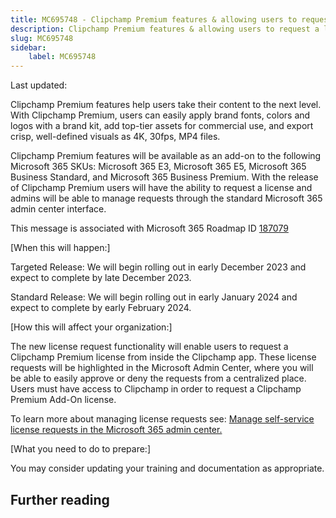 ```yaml
---
title: MC695748 - Clipchamp Premium features & allowing users to request a license
description: Clipchamp Premium features & allowing users to request a license
slug: MC695748
sidebar:
    label: MC695748
---
```



Last updated: 

<p style="">Clipchamp Premium features help users take their content to the next level. With Clipchamp Premium, users can easily apply brand fonts, colors and logos with a brand kit, add top-tier assets for commercial use, and export crisp, well-defined visuals as 4K, 30fps, MP4 files.&nbsp;</p><p style="">Clipchamp Premium features will be available as an add-on to the following Microsoft 365 SKUs: Microsoft 365 E3, Microsoft 365 E5, Microsoft 365 Business Standard, and Microsoft 365 Business Premium. With the release of Clipchamp Premium users will have the ability to request a license and admins will be able to manage requests through the standard Microsoft 365 admin center interface.</p>
<p>This message is associated with Microsoft 365 Roadmap ID <a href="https://www.microsoft.com/microsoft-365/roadmap?filters=&amp;searchterms=187079" target="_blank">187079</a></p><p>[When this will happen:]</p><p>Targeted Release: We will begin rolling out in early December 2023 and expect to complete by late December 2023.</p><p>Standard Release: We will begin rolling out in early January 2024 and expect to complete by early February 2024.</p><p>[How this will affect your organization:]</p><p>The new license request functionality will enable users to request a Clipchamp Premium license from inside the Clipchamp app. These license requests will be highlighted in the Microsoft Admin Center, where you will be able to easily approve or deny the requests from a centralized place. Users must have access to Clipchamp in order to request a Clipchamp Premium Add-On license.&nbsp;</p><p>To learn more about managing license requests see: <a href="https://learn.microsoft.com/microsoft-365/commerce/licenses/manage-license-requests?view=o365-worldwide" target="_blank">Manage self-service license requests in the Microsoft 365 admin center.</a>&nbsp;</p><p>[What you need to do to prepare:]</p><p>You may consider updating your training and documentation as appropriate.</p>

## Further reading
